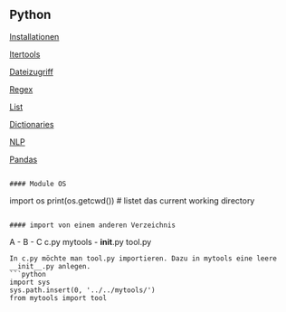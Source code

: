 ## Python

[Installationen](./installation.md)

[Itertools](./itertools.md)

[Dateizugriff](./dateizugriff.md)

[Regex](./regex.md)

[List](./list.md)

[Dictionaries](./dict.md)

[NLP](./nlp.md)

[Pandas](./pandas.md)


```

#### Module OS
```
import os
print(os.getcwd())   # listet das current working directory

```

#### import von einem anderen Verzeichnis

```
A - 
  B -
    C
    c.py
mytools -
  __init__.py
  tool.py
```
In c.py möchte man tool.py importieren. Dazu in mytools eine leere __init__.py anlegen. 
```python
import sys
sys.path.insert(0, '../../mytools/')
from mytools import tool
```